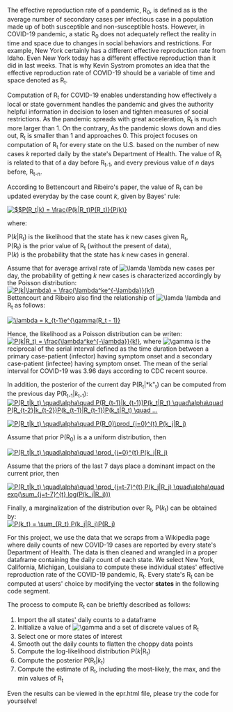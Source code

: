 The effective reproduction rate of a pandemic, R<sub>0</sub>, is defined as  is the average number of secondary cases per infectious case in a population made up of both susceptible and non-susceptible hosts. However, in COVID-19 pandemic, a static R<sub>0</sub> does not adequately reflect the reality in time and space due to changes in social behaviors and restrictions. For example, New York certainly has a different effective reproduction rate from Idaho. Even New York today has a different effective reproduction than it did in last weeks. That is why Kevin Systrom promotes an idea that the effective reproduction rate of COVID-19 should be a variable of time and space denoted as R<sub>t</sub>.     
              
Computation of R<sub>t</sub> for COVID-19 enables understanding how effectively a local or state government handles the pandemic and gives the authority helpful information in decision to losen and tighten measures of social restrictions. As the pandemic spreads with great acceleration, R<sub>t</sub> is much more larger than 1. On the contrary, As the pandemic slows down and dies out, R<sub>t</sub> is smaller than 1 and approaches 0. This project focuses on computation of R<sub>t</sub> for every state on the U.S. based on the number of new cases *k* reported daily by the state's Department of Health. The value of R<sub>t</sub> is related to that of a day before R<sub>t-1</sub>, and every previous value of *n* days before, R<sub>t-n</sub>.            
              
According to Bettencourt and Ribeiro's paper, the value of R<sub>t</sub> can be updated everyday by the case count *k*, given by Bayes' rule:

<a href="https://www.codecogs.com/eqnedit.php?latex=$$P(R_t|k)&space;=&space;\frac{P(k|R_t)P(R_t)}{P(k)}," target="_blank"><img src="https://latex.codecogs.com/gif.latex?$$P(R_t|k)&space;=&space;\frac{P(k|R_t)P(R_t)}{P(k)}" title="$$P(R_t|k) = \frac{P(k|R_t)P(R_t)}{P(k)}" /></a> 

where:

P(*k*|R<sub>t</sub>) is the likelihood that the state has *k* new cases given R<sub>t</sub>,       
P(R<sub>t</sub>) is the prior value of R<sub>t</sub> (without the present of data),     
P(*k*) is the probability that the state has *k* new cases in general.    

Assume that for average arrival rate of <img src="https://latex.codecogs.com/gif.latex?\lamda&space;\lambda" title="\lamda \lambda" /> new cases per day, the probability of getting *k* new cases is characterized accordingly by the Poisson distribution:   
<a href="https://www.codecogs.com/eqnedit.php?latex=P(k|\lambda)&space;=&space;\frac{\lambda^ke^{-\lambda}}{k!}" target="_blank"><img src="https://latex.codecogs.com/gif.latex?P(k|\lambda)&space;=&space;\frac{\lambda^ke^{-\lambda}}{k!}" title="P(k|\lambda) = \frac{\lambda^ke^{-\lambda}}{k!}" /></a>    
Bettencourt and Ribeiro also find the relationship of <img src="https://latex.codecogs.com/gif.latex?\lamda&space;\lambda" title="\lamda \lambda" /> and R<sub>t</sub> as follows:

<a href="https://www.codecogs.com/eqnedit.php?latex=\lambda&space;=&space;k_{t-1}e^{\gamma(R_t&space;-&space;1)}" target="_blank"><img src="https://latex.codecogs.com/gif.latex?\lambda&space;=&space;k_{t-1}e^{\gamma(R_t&space;-&space;1)}" title="\lambda = k_{t-1}e^{\gamma(R_t - 1)}" /></a>

Hence, the likelihood as a Poisson distribution can be writen:      
<a href="https://www.codecogs.com/eqnedit.php?latex=P(k|R_t)&space;=&space;\frac{\lambda^ke^{-\lambda}}{k!}" target="_blank"><img src="https://latex.codecogs.com/gif.latex?P(k|R_t)&space;=&space;\frac{\lambda^ke^{-\lambda}}{k!}" title="P(k|R_t) = \frac{\lambda^ke^{-\lambda}}{k!}" /></a>, 
where <img src="https://latex.codecogs.com/gif.latex?\gamma" title="\gamma" /> is the reciprocal of the serial interval defined as the time duration between a primary case-patient (infector) having symptom onset and a secondary case-patient (infectee) having symptom onset. The mean of the serial interval for COVID-19 was 3.96 days according to CDC recent source.  
          
In addition, the posterior of the current day P(R<sub>t</sub>|*k"<sub>t</sub>) can be computed from the previous day P(R<sub>t-1</sub>|*k*<sub>t-1</sub>):
<a href="https://www.codecogs.com/eqnedit.php?latex=P(R_t|k_t)&space;\quad\alpha\quad&space;P(R_{t-1}|k_{t-1})P(k_t|R_t)&space;\quad\alpha\quad&space;P(R_{t-2}|k_{t-2})P(k_{t-1}|R_{t-1})P(k_t|R_t)&space;\quad&space;..." target="_blank"><img src="https://latex.codecogs.com/gif.latex?P(R_t|k_t)&space;\quad\alpha\quad&space;P(R_{t-1}|k_{t-1})P(k_t|R_t)&space;\quad\alpha\quad&space;P(R_{t-2}|k_{t-2})P(k_{t-1}|R_{t-1})P(k_t|R_t)&space;\quad&space;..." title="P(R_t|k_t) \quad\alpha\quad P(R_{t-1}|k_{t-1})P(k_t|R_t) \quad\alpha\quad P(R_{t-2}|k_{t-2})P(k_{t-1}|R_{t-1})P(k_t|R_t) \quad ..." /></a>

<a href="https://www.codecogs.com/eqnedit.php?latex=P(R_t|k_t)&space;\quad\alpha\quad&space;P(R_0)\prod_{j=0}^{t}&space;P(k_j|R_j)" target="_blank"><img src="https://latex.codecogs.com/gif.latex?P(R_t|k_t)&space;\quad\alpha\quad&space;P(R_0)\prod_{j=0}^{t}&space;P(k_j|R_j)" title="P(R_t|k_t) \quad\alpha\quad P(R_0)\prod_{j=0}^{t} P(k_j|R_j)" /></a>

Assume that prior P(R<sub>0</sub>) is a a uniform distribution, then

<a href="https://www.codecogs.com/eqnedit.php?latex=P(R_t|k_t)&space;\quad\alpha\quad&space;\prod_{j=0}^{t}&space;P(k_j|R_j)" target="_blank"><img src="https://latex.codecogs.com/gif.latex?P(R_t|k_t)&space;\quad\alpha\quad&space;\prod_{j=0}^{t}&space;P(k_j|R_j)" title="P(R_t|k_t) \quad\alpha\quad \prod_{j=0}^{t} P(k_j|R_j)" /></a>     

Assume that the priors of the last 7 days place a dominant impact on the current prior, then

<a href="https://www.codecogs.com/eqnedit.php?latex=P(R_t|k_t)&space;\quad\alpha\quad&space;\prod_{j=t-7}^{t}&space;P(k_j|R_j)&space;\quad\alpha\quad&space;exp(\sum_{j=t-7}^{t}&space;log(P(k_j|R_j)))" target="_blank"><img src="https://latex.codecogs.com/gif.latex?P(R_t|k_t)&space;\quad\alpha\quad&space;\prod_{j=t-7}^{t}&space;P(k_j|R_j)&space;\quad\alpha\quad&space;exp(\sum_{j=t-7}^{t}&space;log(P(k_j|R_j)))" title="P(R_t|k_t) \quad\alpha\quad \prod_{j=t-7}^{t} P(k_j|R_j) \quad\alpha\quad exp(\sum_{j=t-7}^{t} log(P(k_j|R_j)))" /></a>

Finally, a marginalization of the distribution over R<sub>t</sub>, P(*k*<sub>t</sub>) can be obtained by:    
<a href="https://www.codecogs.com/eqnedit.php?latex=P(k_t)&space;=&space;\sum_{R_t}&space;P(k_j|R_j)P(R_j)" target="_blank"><img src="https://latex.codecogs.com/gif.latex?P(k_t)&space;=&space;\sum_{R_t}&space;P(k_j|R_j)P(R_j)" title="P(k_t) = \sum_{R_t} P(k_j|R_j)P(R_j)" /></a>

For this project, we use the data that we scraps from a Wikipedia page where daily counts of new COVID-19 cases are reported by every state's Department of Health. The data is then cleaned and wrangled in a proper dataframe containing the daily count of each state. We select New York, California, Michigan, Louisiana to compute these individual states' effective reproduction rate of the COVID-19 pandemic, R<sub>t</sub>. Every state's R<sub>t</sub> can be computed at users' choice by modifying the vector __states__ in the following code segment.    
                    
The process to compute R<sub>t</sub> can be brieftly described as follows:         
1. Import the all states' daily counts to a dataframe       
2. Initialize a value of <img src="https://latex.codecogs.com/gif.latex?\gamma" title="\gamma" /> and a set of discrete values of R<sub>t</sub>            
3. Select one or more states of interest    
4. Smooth out the daily counts to flatten the choppy data points     
5. Compute the log-likelihood distribution P(*k*|R<sub>t</sub>)     
6. Compute the posterior P(R<sub>t</sub>|*k*<sub>t</sub>)   
7. Compute the estimate of R<sub>t</sub>, including the most-likely, the max, and the min values of R<sub>t</sub>

Even the results can be viewed in the epr.html file, please try the code for yourselve!